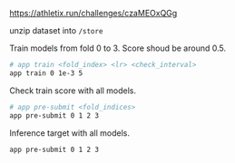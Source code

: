 https://athletix.run/challenges/czaMEOxQGg

unzip dataset into `/store`

Train models from fold 0 to 3.
Score shoud be around 0.5.

```sh
# app train <fold_index> <lr> <check_interval>
app train 0 1e-3 5
```

Check train score with all models.
```sh
# app pre-submit <fold_indices>
app pre-submit 0 1 2 3
```

Inference target with all models.

```sh
app pre-submit 0 1 2 3
```
